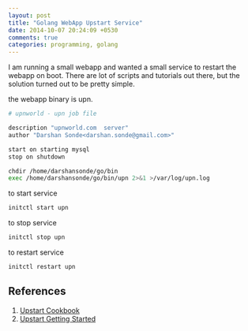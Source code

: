 ```yaml
---
layout: post
title: "Golang WebApp Upstart Service"
date: 2014-10-07 20:24:09 +0530
comments: true
categories: programming, golang
---
```


I am running a small webapp and wanted a small service to restart the webapp on boot. There are lot of scripts and tutorials out there, but the solution turned out to be pretty simple.

the webapp binary is upn. 

``` bash file &#47;etc/init/upn.conf
# upnworld - upn job file

description "upnworld.com  server"
author "Darshan Sonde<darshan.sonde@gmail.com>"

start on starting mysql
stop on shutdown

chdir /home/darshansonde/go/bin
exec /home/darshansonde/go/bin/upn 2>&1 >/var/log/upn.log
```

to start service 

``` bash
initctl start upn
```

to stop service

``` bash
initctl stop upn
```

to restart service

``` bash
initctl restart upn
```

## References

1. [Upstart Cookbook](http://upstart.ubuntu.com/cookbook/)
2. [Upstart Getting Started](http://upstart.ubuntu.com/getting-started.html)
